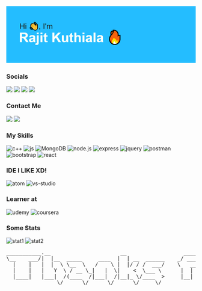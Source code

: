 <!--Adding header -->

<img src="https://github.com/rajitk13/rajitk13/blob/main/header.png?raw=true">
<!-- Adding Socials link -->
<div>
  <h3>Socials</h3>
  <a target="_blank" href="https://www.instagram.com/rajitkuthiala/"><img src="https://img.shields.io/badge/Instagram-E4405F?style=for-the-badge&logo=instagram&logoColor=white"></a>
  <a target="_blank" href="https://www.facebook.com/profile.php?id=100070119432054"><img src="https://img.shields.io/badge/Facebook-1877F2?style=for-the-badge&logo=facebook&logoColor=white"></a>
  <a target="_blank" href="https://twitter.com/KuthialaRajit"><img src="https://img.shields.io/badge/Twitter-1DA1F2?style=for-the-badge&logo=twitter&logoColor=white"></a>
  <a target="_blank" href="https://www.linkedin.com/in/rajitkuthiala/"><img src="https://img.shields.io/badge/LinkedIn-0077B5?style=for-the-badge&logo=linkedin&logoColor=white"></a>
  <h3>Contact Me</h3>
  <a target="_blank" href="mailto:rajitkuthiala@gmail.com"><img src="https://img.shields.io/badge/Gmail-D14836?style=for-the-badge&logo=gmail&logoColor=white"></a>
  <a href="https://discordapp.com/users/262894604725125121"><img src="https://img.shields.io/badge/Discord-7289DA?style=for-the-badge&logo=discord&logoColor=white"></a>
  <h3>My Skills</h3>
  <img src="https://img.shields.io/badge/C%2B%2B-00599C?style=for-the-badge&logo=c%2B%2B&logoColor=white" alt="c++">
  <img src="https://img.shields.io/badge/JavaScript-323330?style=for-the-badge&logo=javascript&logoColor=F7DF1E" alt="js">
  <img src="https://img.shields.io/badge/MongoDB-4EA94B?style=for-the-badge&logo=mongodb&logoColor=white" alt="MongoDB">
  <img src="https://img.shields.io/badge/Node.js-339933?style=for-the-badge&logo=nodedotjs&logoColor=white" alt="node.js">
  <img src="https://img.shields.io/badge/Express.js-000000?style=for-the-badge&logo=express&logoColor=white" alt="express">
  <img src="https://img.shields.io/badge/jQuery-0769AD?style=for-the-badge&logo=jquery&logoColor=white" alt="jquery">
  <img src="https://img.shields.io/badge/Postman-FF6C37?style=for-the-badge&logo=Postman&logoColor=white" alt="postman">
  <img src="https://img.shields.io/badge/Bootstrap-563D7C?style=for-the-badge&logo=bootstrap&logoColor=white" alt="bootstrap">
  <img src="https://img.shields.io/badge/React-20232A?style=for-the-badge&logo=react&logoColor=61DAFB" alt="react">
  <h3>IDE I LIKE XD!</h3>
  <img src="https://img.shields.io/badge/Atom-66595C?style=for-the-badge&logo=Atom&logoColor=white" alt="atom">
  <img src="https://img.shields.io/badge/Visual_Studio-5C2D91?style=for-the-badge&logo=visual%20studio&logoColor=white" alt="vs-studio">
  <h3>Learner at </h3>
  <img src="https://img.shields.io/badge/Udemy-EC5252?style=for-the-badge&logo=Udemy&logoColor=white" alt="udemy">
  <img src="https://img.shields.io/badge/Coursera-0056D2?style=for-the-badge&logo=Coursera&logoColor=white" alt="coursera">
  <h3>Some Stats</h3>
  <img src="https://github-readme-stats.vercel.app/api?username=rajitk13" alt="stat1">
  <img src="https://github-readme-stats.vercel.app/api/top-langs/?username=rajitk13" alt="stat2">
  <pre>
___________.__                      __                  _____                        .__         .__   __   .__
\__    ___/|  |__  _____     ____  |  | __  ______    _/ ____\____ _______    ___  __|__|  ______|__|_/  |_ |__|  ____    ____
  |    |   |  |  \ \__  \   /    \ |  |/ / /  ___/    \   __\/  _ \\_  __ \   \  \/ /|  | /  ___/|  |\   __\|  | /    \  / ___\
  |    |   |   Y  \ / __ \_|   |  \|    <  \___ \      |  | (  <_> )|  | \/    \   / |  | \___ \ |  | |  |  |  ||   |  \/ /_/  >
  |____|   |___|  /(____  /|___|  /|__|_ \/____  >     |__|  \____/ |__|        \_/  |__|/____  >|__| |__|  |__||___|  /\___  /
                \/      \/      \/      \/     \/                                             \/                     \//_____/

</pre>
</div>

